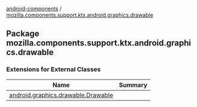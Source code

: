 [android-components](../index.md) / [mozilla.components.support.ktx.android.graphics.drawable](./index.md)

## Package mozilla.components.support.ktx.android.graphics.drawable

### Extensions for External Classes

| Name | Summary |
|---|---|
| [android.graphics.drawable.Drawable](android.graphics.drawable.-drawable/index.md) |  |
